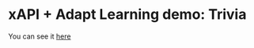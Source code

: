 # xAPI + Adapt Learning demo: Trivia

You can see it [here](https://nachocinalli.github.io/xAPI-cohort-launcher/launch.html)